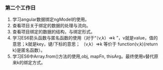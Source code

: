 ### 第二个工作日
1. 学习angular数据绑定ngModel的使用。
2. 查看项目关于绑定的数据的处理与流向。
3. 查看项目绑定的数据的结构，与绑定形式。
4. 学习ES6箭头函数与匿名函数的使用（对于“（v,k）=>k ”，v就是value，值的意思；k就是key，键/下标的意思；
（v,k）=>k 等价于 function(v,k){return k}是匿名函数）。
5. 学习ES6中Array.from()方法的使用,obj, mapFn, thisArg。最终使用v替代原来k的绑定方式。